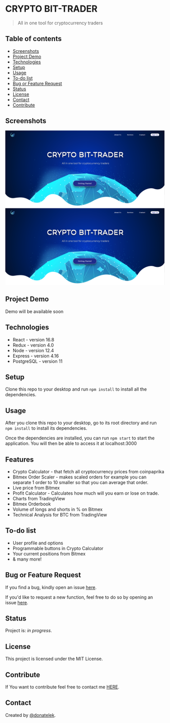# CRYPTO BIT-TRADER
> All in one tool for cryptocurrency traders

## Table of contents

* [Screenshots](#screenshots)
* [Project Demo](#project-demo)
* [Technologies](#technologies)
* [Setup](#setup)
* [Usage](#usage)
* [To-do list](#to-do-list)
* [Bug or Feature Request](#bug-or-feature-request)
* [Status](#status)
* [License](#license)
* [Contact](#contact)
* [Contribute](#contribute)



## Screenshots

![Example screenshot](https://github.com/donatelek/Portfolio/blob/master/src/img/cryptotool.png)
![Example screenshot](https://github.com/donatelek/Portfolio/blob/master/src/img/cryptotool.png)

## Project Demo

Demo will be available soon

## Technologies

* React - version 16.8
* Redux - version 4.0
* Node - version 12.4
* Express - version 4.16
* PostgreSQL - version 11

## Setup

Clone this repo to your desktop and run `npm install` to install all the dependencies.

## Usage

After you clone this repo to your desktop, go to its root directory and run `npm install` to install its dependencies.

Once the dependencies are installed, you can run  `npm start` to start the application. You will then be able to access it at localhost:3000

## Features

* Crypto Calculator - that fetch all cryptocurrency prices from coinpaprika
* Bitmex Order Scaler - makes scaled orders for example you can separate 1 order to 10 smaller so that you can average that order.
* Live price from Bitmex
* Profit Calculator - Calculates how much will you earn or lose on trade.
* Charts from TradingView
* Bitmex Orderbook
* Volume of longs and shorts in % on Bitmex
* Technical Analysis for BTC from TradingView

## To-do list

* User profile and options
* Programmable buttons in Crypto Calculator
* Your current positions from Bitmex
* & many more!

## Bug or Feature Request

If you find a bug, kindly open an issue [here](https://github.com/donatelek/Crypto-Bit-Trader/issues/new).

If you'd like to request a new function, feel free to do so by opening an issue [here](https://github.com/donatelek/Crypto-Bit-Trader/issues/new).

## Status
Project is: _in progress_.

## License
This project is licensed under the MIT License.

## Contribute
If You want to contribute feel free to contact me [HERE](https://jakub-sznajder.herokuapp.com/).

## Contact
Created by [@donatelek](https://jakub-sznajder.herokuapp.com/).